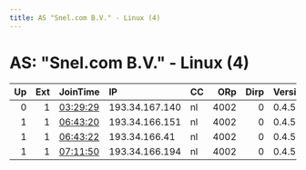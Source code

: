 ```yaml
---
title: AS "Snel.com B.V." - Linux (4)
---
```


# AS: "Snel.com B.V." - Linux (4)

|   Up |   Ext | JoinTime                                                                                            | IP             | CC   |   ORp |   Dirp | Version   | Contact       | Nickname   |   eFamMembers |
|-----:|------:|:----------------------------------------------------------------------------------------------------|:---------------|:-----|------:|-------:|:----------|:--------------|:-----------|--------------:|
|    0 |     1 | [03:29:29](https://metrics.torproject.org/rs.html#details/0DD13750CCC0AA63C39005D2B521B6508B059B6A) | 193.34.167.140 | nl   |  4002 |      0 | 0.4.5.9   | myname@domain | myhost1    |             1 |
|    1 |     1 | [06:43:20](https://metrics.torproject.org/rs.html#details/F2DEAE66E38C68BFD96BD0C324C095E5A5524847) | 193.34.166.151 | nl   |  4002 |      0 | 0.4.5.9   | myname@domain | myhost1    |             1 |
|    1 |     1 | [06:43:22](https://metrics.torproject.org/rs.html#details/7511919E23C3328DA6E31D61987CFE424ECF8581) | 193.34.166.41  | nl   |  4002 |      0 | 0.4.5.9   | myname@domain | myhost1    |             1 |
|    1 |     1 | [07:11:50](https://metrics.torproject.org/rs.html#details/1298B849560B7D94E52C5D953BA83BAA32CC0E05) | 193.34.166.194 | nl   |  4002 |      0 | 0.4.5.9   | myname@domain | myhost4    |             1 |
